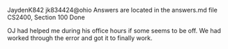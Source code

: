 JaydenK842
jk834424@ohio
Answers are located in the answers.md file
CS2400, Section 100
Done

OJ had helped me during his office hours if some seems to be off. We had worked through the error and got it to finally work.
